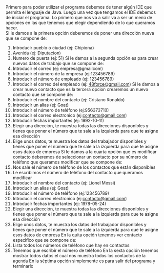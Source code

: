 Primero para poder utilizar el programa debemos de tener algún IDE que permita el 
lenguaje de Java. 
Luego una vez que tengamos el IDE debemos de iniciar el programa. 
Lo primero que nos va a salir va a ser un menú de opciones en las que tenemos que 
elegir dependiendo de lo que queramos hacer.  
Si le damos a la primera opción deberemos de poner una dirección nueva que se 
compone de: 
1. Introducir pueblo o ciudad (ej: Chipiona) 
2. Avenida (ej: Diputacion) 
3. Numero de puerta (ej: 51) 
Si le damos a la segunda opción es para crear nuevos datos de trabajo que se compone 
de: 
1. Introducir el correo (ej: empresa@gmailcom) 
2. Introducir el número de la empresa (ej:123456789) 
3. Introducir el número de empleado (ej: 123456789) 
4. Introducir el correo del empleado (ej: 48force@gmail.com) 
Si le damos a crear nuevo contacto que es la tercera opcion crearemos un nuevo 
contacto que se compone de: 
1. Introducir el nombre del contacto (ej: Cristano Ronaldo) 
2. Introducir un alias (ej: Goat) 
3. Introducir el número de teléfono (ej:956373710) 
4. Introducir el correo electronico (ej:contacto@gmail.com) 
5. Introducir fechas importantes (ej: 1992-10-11) 
6. Elegir una dirección, te muestra todas las direcciones disponibles y tienes que 
poner el número que te sale a la izquierda para que te asigne esa dirección 
7. Elige unos datos, te muestra los datos del trabajador disponibles y tienes que 
poner el número que te sale a la izquierda para que te asigne esos datos de 
empresa 
Si le damos a la cuarta opción que es modificar contacto deberemos de seleccionar un 
contacto por su número de teléfono que queramos modificar que se compone de: 
1. Nos sale el número de teléfono de los contactos que están disponibles 
2. Le escribimos el número de teléfono del contacto que queramos modificar 
3. Introducir el nombre del contacto (ej:  Lionel Messi) 
4. Introducir un alias (ej: Goat) 
5. Introducir el número de teléfono (ej:123456789) 
6. Introducir el correo electronico (ej:contacto@gmail.com) 
7. Introducir fechas importantes (ej: 1978-05-24) 
8. Elegir una dirección, te muestra todas las direcciones disponibles y tienes que 
poner el número que te sale a la izquierda para que te asigne esa dirección 
9. Elige unos datos, te muestra los datos del trabajador disponibles y tienes que 
poner el número que te sale a la izquierda para que te asigne esos datos de 
empresa 
En la quita opción tenemos ver contacto especifico que se compone de: 
1. Lista todos los números de teléfono que hay en contactos 
2. Tenemos que escribir el número de teléfono 
En la sexta opción tenemos mostrar todos datos el cual nos muestra todos los 
contactos de la agenda 
En la séptima opción simplemente es para salir del programa y terminarlo 
